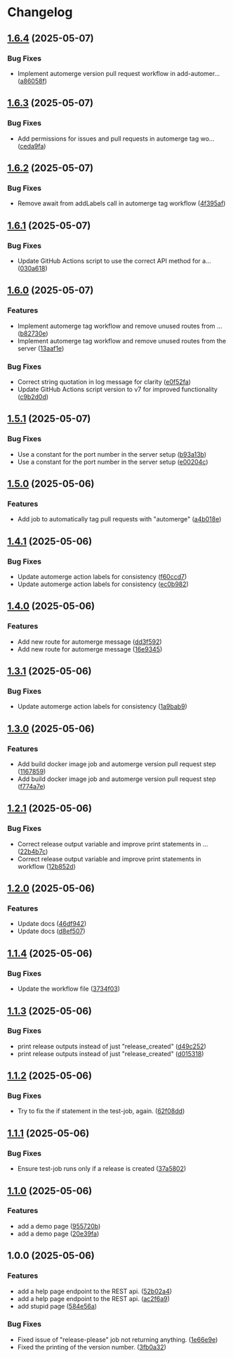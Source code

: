 # Changelog

## [1.6.4](https://github.com/Baby-Monitor-Simulator/semantic-versioning-demo/compare/v1.6.3...v1.6.4) (2025-05-07)


### Bug Fixes

* Implement automerge version pull request workflow in add-automer… ([a86058f](https://github.com/Baby-Monitor-Simulator/semantic-versioning-demo/commit/a86058f52bfff8160669f9ee63a0058ddd4ca42e))

## [1.6.3](https://github.com/Baby-Monitor-Simulator/semantic-versioning-demo/compare/v1.6.2...v1.6.3) (2025-05-07)


### Bug Fixes

* Add permissions for issues and pull requests in automerge tag wo… ([ceda9fa](https://github.com/Baby-Monitor-Simulator/semantic-versioning-demo/commit/ceda9fa13fc8417954333f7e853d7fd658e6fbb9))

## [1.6.2](https://github.com/Baby-Monitor-Simulator/semantic-versioning-demo/compare/v1.6.1...v1.6.2) (2025-05-07)


### Bug Fixes

* Remove await from addLabels call in automerge tag workflow ([4f395af](https://github.com/Baby-Monitor-Simulator/semantic-versioning-demo/commit/4f395af6a8176dadc4ca1d36d5cef872e9345ce6))

## [1.6.1](https://github.com/Baby-Monitor-Simulator/semantic-versioning-demo/compare/v1.6.0...v1.6.1) (2025-05-07)


### Bug Fixes

* Update GitHub Actions script to use the correct API method for a… ([030a618](https://github.com/Baby-Monitor-Simulator/semantic-versioning-demo/commit/030a618df44da66e38586d8a32fabe1b42a8961a))

## [1.6.0](https://github.com/Baby-Monitor-Simulator/semantic-versioning-demo/compare/v1.5.1...v1.6.0) (2025-05-07)


### Features

* Implement automerge tag workflow and remove unused routes from … ([b82730e](https://github.com/Baby-Monitor-Simulator/semantic-versioning-demo/commit/b82730ec26a6af868a5d20882b1e5099971bb434))
* Implement automerge tag workflow and remove unused routes from the server ([13aaf1e](https://github.com/Baby-Monitor-Simulator/semantic-versioning-demo/commit/13aaf1e64fe75f65bf7a9dae69bc7d19ce39443a))


### Bug Fixes

* Correct string quotation in log message for clarity ([e0f52fa](https://github.com/Baby-Monitor-Simulator/semantic-versioning-demo/commit/e0f52fa46e19cc1db0281f609f49ec90ed2f2d79))
* Update GitHub Actions script version to v7 for improved functionality ([c9b2d0d](https://github.com/Baby-Monitor-Simulator/semantic-versioning-demo/commit/c9b2d0dcecdfc2453d97624b70c44a788e28fab0))

## [1.5.1](https://github.com/Baby-Monitor-Simulator/semantic-versioning-demo/compare/v1.5.0...v1.5.1) (2025-05-07)


### Bug Fixes

* Use a constant for the port number in the server setup ([b93a13b](https://github.com/Baby-Monitor-Simulator/semantic-versioning-demo/commit/b93a13bb7cefe52537455b5b37442ba55a56730b))
* Use a constant for the port number in the server setup ([e00204c](https://github.com/Baby-Monitor-Simulator/semantic-versioning-demo/commit/e00204c51bed7c48593d580d008212bf8c273c22))

## [1.5.0](https://github.com/rikdgd/semantic-versioning-demo/compare/v1.4.1...v1.5.0) (2025-05-06)


### Features

* Add job to automatically tag pull requests with "automerge" ([a4b018e](https://github.com/rikdgd/semantic-versioning-demo/commit/a4b018e77f6679f86770c8d043af2356b96241c1))

## [1.4.1](https://github.com/rikdgd/semantic-versioning-demo/compare/v1.4.0...v1.4.1) (2025-05-06)


### Bug Fixes

* Update automerge action labels for consistency ([f60ccd7](https://github.com/rikdgd/semantic-versioning-demo/commit/f60ccd742f0a8acc9610b968c7589585b6b17d19))
* Update automerge action labels for consistency ([ec0b982](https://github.com/rikdgd/semantic-versioning-demo/commit/ec0b982de851e179ff4269caa645b090e4e57c9e))

## [1.4.0](https://github.com/rikdgd/semantic-versioning-demo/compare/v1.3.1...v1.4.0) (2025-05-06)


### Features

* Add new route for automerge message ([dd3f592](https://github.com/rikdgd/semantic-versioning-demo/commit/dd3f592e0b2a47dd93ee604f21f445744ca9cf34))
* Add new route for automerge message ([16e9345](https://github.com/rikdgd/semantic-versioning-demo/commit/16e9345fb8bab92efa71839de48063892849c9b5))

## [1.3.1](https://github.com/rikdgd/semantic-versioning-demo/compare/v1.3.0...v1.3.1) (2025-05-06)


### Bug Fixes

* Update automerge action labels for consistency ([1a9bab9](https://github.com/rikdgd/semantic-versioning-demo/commit/1a9bab927981ae63da50120be201f58e887c3fc5))

## [1.3.0](https://github.com/rikdgd/semantic-versioning-demo/compare/v1.2.1...v1.3.0) (2025-05-06)


### Features

* Add build docker image job and automerge version pull request step ([1167859](https://github.com/rikdgd/semantic-versioning-demo/commit/11678597382203a0ad64e1bb4bb4b5881a1e7dac))
* Add build docker image job and automerge version pull request step ([f774a7e](https://github.com/rikdgd/semantic-versioning-demo/commit/f774a7e3283294719dbaddb02a52877286cacd65))

## [1.2.1](https://github.com/rikdgd/semantic-versioning-demo/compare/v1.2.0...v1.2.1) (2025-05-06)


### Bug Fixes

* Correct release output variable and improve print statements in … ([22b4b7c](https://github.com/rikdgd/semantic-versioning-demo/commit/22b4b7cfbd1a331dedee7bb0117c45d0c5969490))
* Correct release output variable and improve print statements in workflow ([12b852d](https://github.com/rikdgd/semantic-versioning-demo/commit/12b852dedfc298c18ec9cc5d7f8f26073e696385))

## [1.2.0](https://github.com/rikdgd/semantic-versioning-demo/compare/v1.1.4...v1.2.0) (2025-05-06)


### Features

* Update docs ([46df942](https://github.com/rikdgd/semantic-versioning-demo/commit/46df942ae04b68442d77d35b0b0100f0e555c02e))
* Update docs ([d8ef507](https://github.com/rikdgd/semantic-versioning-demo/commit/d8ef507401310e68a4144fb913ed26c61318d73c))

## [1.1.4](https://github.com/rikdgd/semantic-versioning-demo/compare/v1.1.3...v1.1.4) (2025-05-06)


### Bug Fixes

* Update the workflow file ([3734f03](https://github.com/rikdgd/semantic-versioning-demo/commit/3734f0373b9ee26661aa64588bb1c5062c1765de))

## [1.1.3](https://github.com/rikdgd/semantic-versioning-demo/compare/v1.1.2...v1.1.3) (2025-05-06)


### Bug Fixes

* print release outputs instead of just "release_created" ([d49c252](https://github.com/rikdgd/semantic-versioning-demo/commit/d49c252d9fbf3215bb6b894841586ded272ed7c1))
* print release outputs instead of just "release_created" ([d015318](https://github.com/rikdgd/semantic-versioning-demo/commit/d01531800fb185ff65a265808fd77e014b47f4c4))

## [1.1.2](https://github.com/rikdgd/semantic-versioning-demo/compare/v1.1.1...v1.1.2) (2025-05-06)


### Bug Fixes

* Try to fix the if statement in the test-job, again. ([62f08dd](https://github.com/rikdgd/semantic-versioning-demo/commit/62f08ddd939eb1b3a0eae6f57b0e8d84ac990991))

## [1.1.1](https://github.com/rikdgd/semantic-versioning-demo/compare/v1.1.0...v1.1.1) (2025-05-06)


### Bug Fixes

* Ensure test-job runs only if a release is created ([37a5802](https://github.com/rikdgd/semantic-versioning-demo/commit/37a5802a10373d83eada7ebfe162a9830e5c0c56))

## [1.1.0](https://github.com/rikdgd/semantic-versioning-demo/compare/v1.0.0...v1.1.0) (2025-05-06)


### Features

* add a demo page ([955720b](https://github.com/rikdgd/semantic-versioning-demo/commit/955720bbe7e450415f50d014e8a5a819f200044e))
* add a demo page ([20e39fa](https://github.com/rikdgd/semantic-versioning-demo/commit/20e39faab6b904316286e74fe5dc967baa8a0dbd))

## 1.0.0 (2025-05-06)


### Features

* add a help page endpoint to the REST api. ([52b02a4](https://github.com/rikdgd/semantic-versioning-demo/commit/52b02a4f0ea9f130079aaba05b0dc0bf2bb6940f))
* add a help page endpoint to the REST api. ([ac2f6a9](https://github.com/rikdgd/semantic-versioning-demo/commit/ac2f6a9934024b06ec341015c2227f99c763acc7))
* add stupid page ([584e56a](https://github.com/rikdgd/semantic-versioning-demo/commit/584e56ab29348a5069573f852ad1404d84c8f466))


### Bug Fixes

* Fixed issue of "release-please" job not returning anything. ([1e66e9e](https://github.com/rikdgd/semantic-versioning-demo/commit/1e66e9e7ff463429a749f2319787d59ed84bb4d1))
* Fixed the printing of the version number. ([3fb0a32](https://github.com/rikdgd/semantic-versioning-demo/commit/3fb0a321e81b0d4fb7c982f4e85f9823df75dd64))
